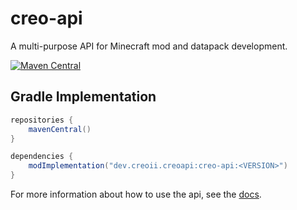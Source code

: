 # creo-api
A multi-purpose API for Minecraft mod and datapack development.

[![Maven Central](https://img.shields.io/maven-central/v/dev.creoii.creoapi/creo-api.svg?label=Maven%20Central)](https://search.maven.org/search?q=g:%22dev.creoii.creoapi%22%20AND%20a:%22creo-api%22)

## Gradle Implementation

```gradle
repositories {
    mavenCentral()
}

dependencies {
    modImplementation("dev.creoii.creoapi:creo-api:<VERSION>")
}
```

For more information about how to use the api, see the [docs](https://docs.creoii.dev).